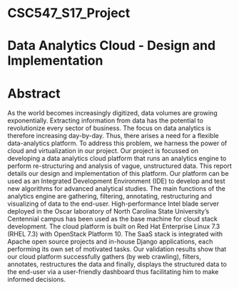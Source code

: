 # CSC547_S17_Project

# Data Analytics Cloud - Design and Implementation

# Abstract
As the world becomes increasingly digitized, data volumes are growing exponentially. Extracting information from data has the potential to revolutionize every sector of business. The focus on data analytics is therefore increasing day-by-day. Thus, there arises a need for a flexible data-analytics platform. To address this problem, we harness the power of cloud and virtualization in our project. Our project is focussed on developing a data analytics cloud platform that runs an analytics engine to perform re-structuring and analysis of vague, unstructured data. This report details our design and implementation of this platform. Our platform can be used as an Integrated Development Environment (IDE) to develop and test new algorithms for advanced analytical studies. The main functions of the analytics engine are gathering, filtering, annotating, restructuring and visualizing of data to the end-user. High-performance Intel blade
server deployed in the Oscar laboratory of North Carolina State University’s Centennial campus has been used as the base machine for cloud stack development. The cloud platform is built on Red Hat Enterprise Linux 7.3 (RHEL 7.3) with OpenStack Platform 10. The SaaS stack is integrated with Apache open source projects and in-house Django applications, each performing its own set of motivated tasks. Our validation results show that our cloud platform successfully gathers (by web crawling), filters, annotates, restructures the data and finally, displays the structured data to the end-user via a user-friendly dashboard thus facilitating him to make informed decisions.

